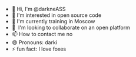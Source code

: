 - 👋 Hi, I'm @darkneASS
-  👀 I'm interested in open source code 
- 🌱 I'm currently training in Moscow
- 💞 ️ I'm looking to collaborate on an open platform 
- 📫 How to contact me no
- 😄 Pronouns: darki 
- ⚡ fun fact: I love foxes

<!---
darkneASS/darkneASS is a ✨ special ✨ repository because its `README.md` (this file) appears on your GitHub profile.
You can click the Preview link to take a look at your changes.
--->
